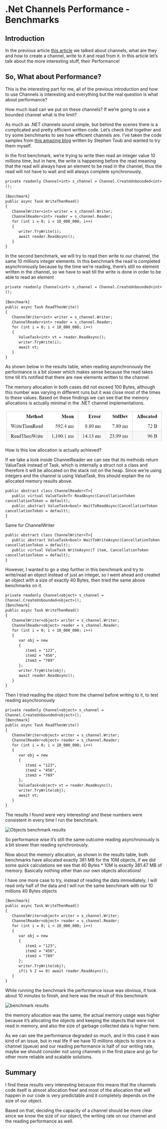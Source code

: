 # .Net Channels Performance - Benchmarks
## Introduction
In the previous article [this article](https://github.com/paola-homsi/.NetChannels) we talked about channels, what are they and how to create a channel, write to it and read from it.
In this article let’s talk about the more interesting stuff, their Performance!

## So, What about Performance?
This is the interesting part for me, all of the previous introduction and how to use Channels is interesting and everything but the real question is what about performance?

How much load can we put on these channels? If we’re going to use a bounded channel what is the limit?

As much as .NET channels sound simple, but behind the scenes there is a complicated and pretty efficient written code. Let’s check that together and try some benchmarks to see how efficient channels are. I’ve taken the code samples from [this amazing blog](https://devblogs.microsoft.com/dotnet/an-introduction-to-system-threading-channels/) written by Stephen Toub and wanted to try them myself.

In the first benchmark, we’re trying to write then read an integer value 10 millions time, but in here, the write is happening before the read meaning that the read will always have an element to be read in the channel, thus the read will not have to wait and will always complete synchronously.

```
private readonly Channel<int> s_channel = Channel.CreateUnbounded<int>();

[Benchmark]
public async Task WriteThenRead()
{
   ChannelWriter<int> writer = s_channel.Writer;
   ChannelReader<int> reader = s_channel.Reader;
   for (int i = 0; i < 10_000_000; i++)
   {
      writer.TryWrite(i);
      await reader.ReadAsync();
   }
}
```

In the second benchmark, we will try to read then write to our channel, the same 10 millions integer elements. In this benchmark the read is completed asynchronously because by the time we’re reading, there’s still no element written in the channel, so we have to wait till the write is done in order to be able to read an element

```
private readonly Channel<int> s_channel = Channel.CreateUnbounded<int>();

[Benchmark]
public async Task ReadThenWrite()
{
   ChannelWriter<int> writer = s_channel.Writer;
   ChannelReader<int> reader = s_channel.Reader;
   for (int i = 0; i < 10_000_000; i++)
   {
      ValueTask<int> vt = reader.ReadAsync();
      writer.TryWrite(i);
      await vt;
   }
}
```

As shown below in the results table, when reading asynchronously the performance is a bit slower which makes sense because the read takes time till it’s notified that there are new elements written to the channel.

The memory allocation in both cases did not exceed 100 Bytes, although this number was varying in different runs but it was close most of the times to these values. Based on these findings we can see that the memory allocations is actually minimal in the .NET channel implementations.

![Integers benchmark results](https://github.com/paola-homsi/.NetChannelsBenchmark/blob/master/NetChannelsBenchmark/assets/firstbenckmark.png)

How is this low allocation is actually achieved?

If we take a look inside ChannelReader we can see that its methods return ValueTask instead of Task, which is internally a struct not a class and therefore it will be allocated on the stack not on the heap. Since we’re using integers and the channel is using ValueTask, this should explain the no allocated memory results above.

```
public abstract class ChannelReader<T>{
   public virtual ValueTask<T> ReadAsync(CancellationToken cancellationToken = default);
   public abstract ValueTask<bool> WaitToReadAsync(CancellationToken cancellationToken = default);
}
```
Same for ChannelWriter

```
public abstract class ChannelWriter<T>{
   public abstract ValueTask<bool> WaitToWriteAsync(CancellationToken cancellationToken = default);
   public virtual ValueTask WriteAsync(T item, CancellationToken cancellationToken = default);
}
```


However, I wanted to go a step further in this benchmark and try to write/read an object instead of just an integer, so I went ahead and created an object with a size of exactly 40 Bytes, then tried the same above benchmarks on it.


```
private readonly Channel<object> s_channel = Channel.CreateUnbounded<object>();
[Benchmark]
public async Task WriteThenRead()
{
   ChannelWriter<object> writer = s_channel.Writer;
   ChannelReader<object> reader = s_channel.Reader;
   for (int i = 0; i < 10_000_000; i++)
   {
      var obj = new
      {
         item1 = "123",
         item2 = "456",
         item3 = "789"
      };
      writer.TryWrite(obj);
      await reader.ReadAsync();
   }
}
```

Then I tried reading the object from the channel before writing to it, to test reading asynchronously

```
private readonly Channel<object> s_channel = Channel.CreateUnbounded<object>();
[Benchmark]
public async Task ReadThenWrite()
{
   ChannelWriter<object> writer = s_channel.Writer;
   ChannelReader<object> reader = s_channel.Reader;
   for (int i = 0; i < 10_000_000; i++)
   {
      var obj = new
      { 
         item1 = "123",
         item2 = "456",
         item3 = "789"
      };
      ValueTask<object> vt = reader.ReadAsync();
      writer.TryWrite(obj);
      await vt;
   }
}
````

The results I found were very interesting! and these numbers were consistent in every time I run the benchmark.

![Objects benchmark results](https://github.com/paola-homsi/.NetChannelsBenchmark/blob/master/NetChannelsBenchmark/assets/secondbenchmark.png)

So performance wise it’s still the same outcome reading asynchronously is a bit slower than reading synchronously.

Now about the memory allocation, as shown in the results table, both benchmarks have allocated exactly 381 MB for the 10M objects, if we did some quick calculations we see that 40 Bytes * 10M is exactly 381.47 MB of memory. Basically nothing other than our own objects allocations!

I have one more case to try, instead of reading the data immediately, I will read only half of the data and I will run the same benchmark with our 10 millions 40 Bytes objects
```
[Benchmark]
public async Task WriteThenRead()
{
   ChannelWriter<object> writer = s_channel.Writer;
   ChannelReader<object> reader = s_channel.Reader;
   for (int i = 0; i < 10_000_000; i++)
   {
      var obj = new
      {
         item1 = "123",
         item2 = "456",
         item3 = "789"
      };
      writer.TryWrite(obj);
      if(i % 2 == 0) await reader.ReadAsync();
   }
}
```
While running the benchmark the performance issue was obvious, it took about 10 minutes to finish, and here was the result of this benchmark

![benchmark results](https://github.com/paola-homsi/.NetChannelsBenchmark/blob/master/NetChannelsBenchmark/assets/lastbenchmark.png)

the memory allocation was the same, the actual memory usage was higher because it’s allocating the objects and keeping the objects that were not read in memory, and also the size of garbage collected data is higher here.

As we can see the performance degraded so much, and in this case it was kind of an issue, but in real life if we have 10 millions objects to store in a channel (queue) and our reading performance is half of our writing rate, maybe we should consider not using channels in the first place and go for other more reliable and scalable solutions.

## Summary
I find these results very interesting because this means that the channels code itself is almost allocation free! and most of the allocation that will happen in our code is very predictable and it completely depends on the size of our object.

Based on that, deciding the capacity of a channel should be more clear since we know the size of our object, the writing rate on our channel and the reading performance as well.

